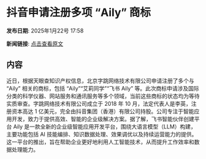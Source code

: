 # 抖音申请注册多项 “Aily” 商标

**发布日期**: 2025年1月22号 17:58

**新闻链接**: [点击查看原文](https://www.aibase.com/zh/news/14943)

## 内容

近日，根据天眼查知识产权信息，北京字跳网络技术有限公司申请注册了多个与 “Aily” 相关的商标，包括 “Aily”“艾莉同学”“飞书 Aily” 等。此次商标申请涉及国际分类的科学仪器、网站服务和通讯服务等多个领域，当前这些商标的状态均为等待实质审查。字跳网络技术有限公司成立于 2018 年 10 月，法定代表人是李英，注册资本高达 1 亿美元，完全由抖音集团（香港）有限公司持股。公司专注于智能应用开发，致力于提供高效、智能的企业级解决方案。据了解，飞书智能伙伴创建平台 Aily 是一款全新的企业级智能应用开发平台，围绕大语言模型（LLM）构建，主要功能包括 AI 技能编排、知识数据处理、效果调优以及持续运营能力的提供。这一平台的推出，旨在帮助企业更好地利用人工智能技术，从而提升工作效率和数据处理能力。

